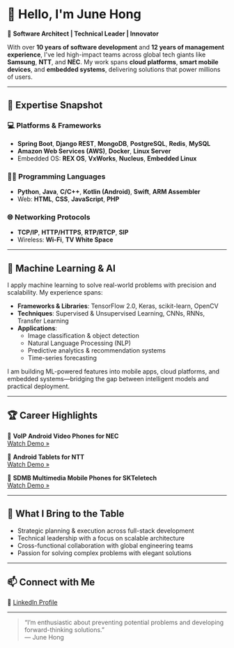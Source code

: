 # 👋 Hello, I'm June Hong

🚀 **Software Architect | Technical Leader | Innovator**

With over **10 years of software development** and **12 years of management experience**, I've led high-impact teams across global tech giants like **Samsung**, **NTT**, and **NEC**. My work spans **cloud platforms**, **smart mobile devices**, and **embedded systems**, delivering solutions that power millions of users.

---

## 🧠 Expertise Snapshot

### 💻 Platforms & Frameworks
- **Spring Boot**, **Django REST**, **MongoDB**, **PostgreSQL**, **Redis**, **MySQL**
- **Amazon Web Services (AWS)**, **Docker**, **Linux Server**
- Embedded OS: **REX OS**, **VxWorks**, **Nucleus**, **Embedded Linux**

### 🧑‍💻 Programming Languages
- **Python**, **Java**, **C/C++**, **Kotlin (Android)**, **Swift**, **ARM Assembler**
- Web: **HTML**, **CSS**, **JavaScript**, **PHP**

### 🌐 Networking Protocols
- **TCP/IP**, **HTTP/HTTPS**, **RTP/RTCP**, **SIP**
- Wireless: **Wi-Fi**, **TV White Space**

---

## 🤖 Machine Learning & AI

I apply machine learning to solve real-world problems with precision and scalability. My experience spans:

- **Frameworks & Libraries**: TensorFlow 2.0, Keras, scikit-learn, OpenCV  
- **Techniques**: Supervised & Unsupervised Learning, CNNs, RNNs, Transfer Learning  
- **Applications**:
  - Image classification & object detection  
  - Natural Language Processing (NLP)  
  - Predictive analytics & recommendation systems  
  - Time-series forecasting  

I am building ML-powered features into mobile apps, cloud platforms, and embedded systems—bridging the gap between intelligent models and practical deployment.

---

## 🏆 Career Highlights

🎥 **VoIP Android Video Phones for NEC**  
[Watch Demo »](https://www.youtube.com/watch?v=3A7L3uexReE)

📱 **Android Tablets for NTT**  
[Watch Demo »](https://www.youtube.com/watch?v=4Y1-JsDp3IM)

📡 **SDMB Multimedia Mobile Phones for SKTeletech**  
[Watch Demo »](https://www.youtube.com/watch?v=J0NPZWObpac)

---

## 🌟 What I Bring to the Table
- Strategic planning & execution across full-stack development  
- Technical leadership with a focus on scalable architecture  
- Cross-functional collaboration with global engineering teams  
- Passion for solving complex problems with elegant solutions  

---

## 📫 Connect with Me

🔗 [LinkedIn Profile](https://www.linkedin.com/in/junehong-dominicus/)

---

> “I’m enthusiastic about preventing potential problems and developing forward-thinking solutions.”  
> — June Hong

